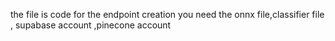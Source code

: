 the file is code for the endpoint creation you need the onnx file,classifier file , supabase account ,pinecone account
